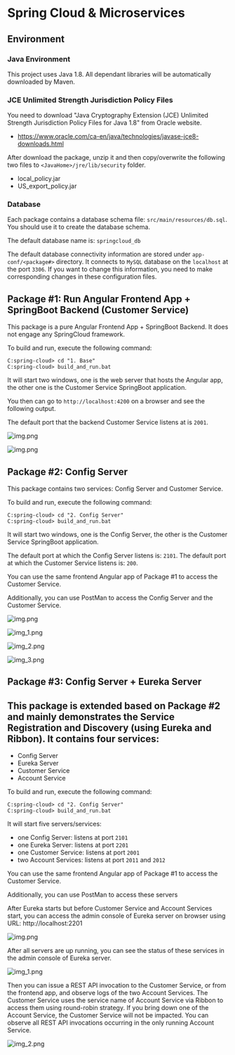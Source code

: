 # Spring Cloud & Microservices

## Environment

### Java Environment

This project uses Java 1.8. All dependant libraries will be automatically downloaded by
Maven.

### JCE Unlimited Strength Jurisdiction Policy Files

You need to download "Java Cryptography Extension (JCE) Unlimited Strength Jurisdiction 
Policy Files for Java 1.8" from Oracle website.

- https://www.oracle.com/ca-en/java/technologies/javase-jce8-downloads.html

After download the package, unzip it and then copy/overwrite the following two files to 
`<JavaHome>/jre/lib/security` folder.

- local_policy.jar
- US_export_policy.jar

### Database

Each package contains a database schema file: `src/main/resources/db.sql`. You should use it
to create the database schema. 

The default database name is: `springcloud_db`

The default database connectivity information are stored under `app-conf/<package#>` directory.
It connects to `MySQL` database on the `localhost` at the port `3306`.
If you want to change this information, you need to make corresponding changes in these
configuration files.

## Package #1: Run Angular Frontend App + SpringBoot Backend (Customer Service)

This package is a pure Angular Frontend App + SpringBoot Backend. It does not engage any
SpringCloud framework.

To build and run, execute the following command:

```windows
C:spring-cloud> cd "1. Base"
C:spring-cloud> build_and_run.bat
```

It will start two windows, one is the web server that hosts the Angular app, the other one
is the Customer Service SpringBoot application.

You then can go to `http://localhost:4200` on a browser and see the following output.

The default port that the backend Customer Service listens at is `2001`.

![img.png](doc-images/pic1-1.png)

![img.png](doc-images/pic1-2.png)

## Package #2: Config Server

This package contains two services: Config Server and Customer Service.

To build and run, execute the following command:

```windows
C:spring-cloud> cd "2. Config Server"
C:spring-cloud> build_and_run.bat
```

It will start two windows, one is the Config Server, the other is the Customer Service 
SpringBoot application.

The default port at which the Config Server listens is: `2101`.
The default port at which the Customer Service listens is: `200`.

You can use the same frontend Angular app of Package #1 to access the Customer Service.

Additionally, you can use PostMan to access the Config Server and the Customer Service.

![img.png](doc-images/pic2-1.png)

![img_1.png](doc-images/pic2-2.png)

![img_2.png](doc-images/pic2-3.png)

![img_3.png](doc-images/pic2-4.png)

## Package #3: Config Server + Eureka Server

This package is extended based on Package #2 and mainly demonstrates the Service Registration
and Discovery (using Eureka and Ribbon). It contains four services: 
- 
- Config Server
- Eureka Server
- Customer Service
- Account Service

To build and run, execute the following command:

```windows
C:spring-cloud> cd "2. Config Server"
C:spring-cloud> build_and_run.bat
```

It will start five servers/services:

- one Config Server: listens at port `2101`
- one Eureka Server: listens at port `2201`
- one Customer Service: listens at port `2001`
- two Account Services: listens at port `2011` and `2012`

You can use the same frontend Angular app of Package #1 to access the Customer Service.

Additionally, you can use PostMan to access these servers

After Eureka starts but before Customer Service and Account Services start, you can access 
the admin console of Eureka server on browser using URL: http://localhost:2201

![img.png](doc-images/pic3-1.png)

After all servers are up running, you can see the status of these services in the admin
console of Eureka server.

![img_1.png](doc-images/pic3-2.png)

Then you can issue a REST API invocation to the Customer Service, or from the frontend
app, and observe logs of the two Account Services. The Customer Service uses the service
name of Account Service via Ribbon to access them using round-robin strategy. If you bring
down one of the Account Service, the Customer Service will not be impacted. You can observe
all REST API invocations occurring in the only running Account Service.

![img_2.png](doc-images/pic3-3.png)



